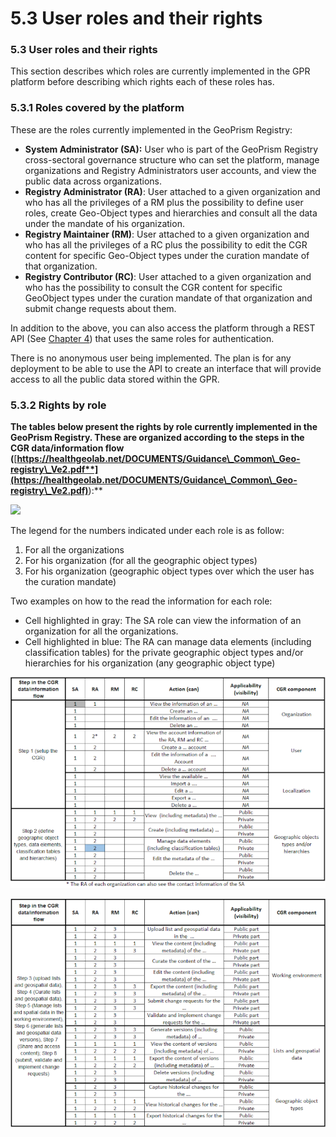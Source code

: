 # 5.3 User roles and their rights



### 5.3 User roles and their rights

This section describes which roles are currently implemented in the GPR platform before describing which rights each of these roles has.

### 5.3.1 Roles covered by the platform

These are the roles currently implemented in the GeoPrism Registry:&#x20;

* **System Administrator (SA):** User who is part of the GeoPrism Registry cross-sectoral governance structure who can set the platform, manage organizations and Registry Administrators user accounts, and view the public data across organizations.&#x20;
* **Registry Administrator (RA)**: User attached to a given organization and who has all the privileges of a RM plus the possibility to define user roles, create Geo-Object types and hierarchies and consult all the data under the mandate of his organization.&#x20;
* **Registry Maintainer (RM)**: User attached to a given organization and who has all the privileges of a RC plus the possibility to edit the CGR content for specific Geo-Object types under the curation mandate of that organization.&#x20;
* **Registry Contributor (RC)**: User attached to a given organization and who has the possibility to consult the CGR content for specific GeoObject types under the curation mandate of that organization and submit change requests about them.

In addition to the above, you can also access the platform through a REST API (See [Chapter 4](../4-external-system-integration.md)) that uses the same roles for authentication.

There is no anonymous user being implemented. The plan is for any deployment to be able to use the API to create an interface that will provide access to all the public data stored within the GPR.

### 5.3.2 Rights by role

**The tables below present the rights by role currently implemented in the GeoPrism Registry. These are organized according to the steps in the CGR data/information flow (**[**https://healthgeolab.net/DOCUMENTS/Guidance\_Common\_Geo-registry\_Ve2.pdf**](https://healthgeolab.net/DOCUMENTS/Guidance\_Common\_Geo-registry\_Ve2.pdf)**):**

![](https://lh5.googleusercontent.com/-CR9Ja-Sp0pcDLp4Pw10qV\_02iquXyUJZqWK2nac8uKDrQ2jqZXHQC24oolVCvCqZVCdZ-aozpO4tn8lLpdeee\_zyGM4t4PmjYRw\_dPhEqXhd-2nGh-0rQxwKtXjrmAu0GcT5Yg9jWACJJIf-BLNyM2MmvF2UbtKnRKY3P9jCM9QdzcgwAVoTvUx8g)

The legend for the numbers indicated under each role is as follow:&#x20;

1. For all the organizations&#x20;
2. For his organization (for all the geographic object types)&#x20;
3. For his organization (geographic object types over which the user has the curation mandate)

Two examples on how to the read the information for each role:&#x20;

* Cell highlighted in gray: The SA role can view the information of an organization for all the organizations.&#x20;
* Cell highlighted in blue: The RA can manage data elements (including classification tables) for the private geographic object types and/or hierarchies for his organization (any geographic object type)

![](<../../../.gitbook/assets/Screenshot from 2022-09-28 14-54-14.png>)

![](<../../../.gitbook/assets/Screenshot from 2022-09-28 14-55-46.png>)
